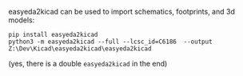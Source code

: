 easyeda2kicad can be used to import schematics, footprints, and 3d models:

```
pip install easyeda2kicad
python3 -m easyeda2kicad --full --lcsc_id=C6186  --output Z:\Dev\Kicad\easyeda2kicad\easyeda2kicad
```

(yes, there is a double `easyeda2kicad` in the end)
